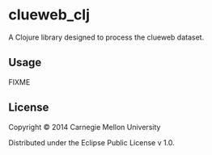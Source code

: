 # clueweb_clj

A Clojure library designed to process the clueweb dataset.

## Usage

FIXME

## License

Copyright © 2014 Carnegie Mellon University

Distributed under the Eclipse Public License v 1.0.

